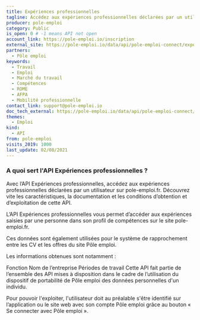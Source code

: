```yaml
---
title: Expériences professionnelles
tagline: Accédez aux expériences professionnelles déclarées par un utilisateur sur pole-emploi.fr
producer: pole-emploi
category: Public
is_open: 0 # -1 means API not open
account_link: https://pole-emploi.io/inscription
external_site: https://pole-emploi.io/data/api/pole-emploi-connect/experiences-professionnelles?tabgroup-api=documentation&doc-section=api-doc-section-caracteristiques
partners:
  - Pôle emploi
keywords:
  - Travail
  - Emploi
  - Marché du travail
  - Compétences
  - ROME
  - AFPA
  - Mobilité professionnelle
contact_link: support@pole-emploi.io
doc_tech_external: https://pole-emploi.io/data/api/pole-emploi-connect/experiences-professionnelles?tabgroup-api=documentation&doc-section=api-doc-section-caracteristiques
themes:
  - Emploi
kind:
  - API
from: pole-emploi
visits_2019: 1000
last_update: 02/08/2021
---
```


### A quoi sert l'API Expériences professionnelles ?

Avec l’API Expériences professionnelles, accédez aux expériences professionnelles déclarées par un utilisateur sur pole-emploi.fr. Découvrez vite les caractéristiques, la documentation et les conditions d’obtention et d’exploitation de cette API.

L’API Expériences professionnelles vous permet d’accéder aux expériences saisies par une personne dans son profil de compétences sur le site pole-emploi.fr.

Ces données sont également utilisées pour le système de rapprochement entre les CV et les offres du site Pôle emploi.

Les informations obtenues sont notamment :

Fonction
Nom de l’entreprise
Périodes de travail
Cette API fait partie de l’ensemble des API mises à disposition dans le cadre de l’utilisation du dispositif de portabilité de Pôle emploi des données personnelles d'un individu.

Pour pouvoir l'exploiter, l'utilisateur doit au préalable s'être identifié sur l’application ou le site web avec son compte Pôle emploi grâce au bouton « Se connecter avec Pôle emploi ».

